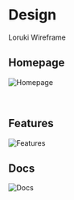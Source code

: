 # Design

Loruki Wireframe

## Homepage 

![Homepage](https://github.com/HYF-Class20/agile-development-group2-loruki/blob/planning/design-md/planning/assets/home.jpg?raw=true)

</br>

## Features 

![Features](https://github.com/HYF-Class20/agile-development-group2-loruki/blob/planning/design-md/planning/assets/features.jpg?raw=true)
</br>

## Docs 

![Docs](https://github.com/HYF-Class20/agile-development-group2-loruki/blob/planning/design-md/planning/assets/docs.jpg?raw=true)
</br>
